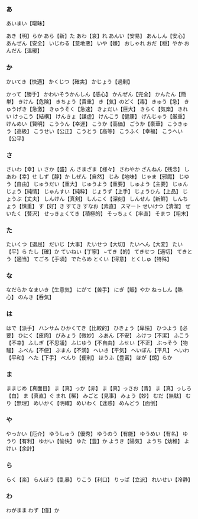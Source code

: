 ### あ
あいまい【曖昧】

あき【明】らか
あら【新】た
あわ【哀】れ
あんい【安易】
あんしん【安心】
あんぜん【安全】
いじわる【意地悪】
いや【嫌】
おしゃれ
おだ【穏】やか
おんだん【温暖】

### か
かいてき【快適】
かくじつ【確実】
かじょう【過剰】

かって【勝手】
かわいそうかんしん【感心】
かんぜん【完全】
かんたん【簡単】
きけん【危険】
きちょう【貴重】
き【気】のどく【毒】
きゅう【急】
きゅうげき【急激】
きゅうそく【急速】
きょだい【巨大】
きらく【気楽】
きれい
けっこう【結構】
けんきょ【謙虚】
けんこう【健康】
げんじゅう【厳重】
けんめい【賢明】
こううん【幸運】
こうか【高価】
ごうか【豪華】
こうきゅう【高級】
こうせい【公正】
こうとう【高等】
こうふく【幸福】
こうへい【公平】


### さ
さいわ【幸】い
さか【盛】ん
さまざま【様々】
さわやか
ざんねん【残念】
しあわ【幸】せ
しず【静】か
しぜん【自然】
じみ【地味】
じゃま【邪魔】
じゆう【自由】
じゅうだい【重大】
じゅうよう【重要】
しゅよう【主要】
じゅんじょう【純情】
じゅんすい【純粋】
じょうず【上手】
じょうひん【上品】
じょうぶ【丈夫】
しんけん【真剣】
しんこく【深刻】
しんせん【新鮮】
しんちょう【慎重】
す【好】き
すてき
すなお【素直】
スマート
せいけつ【清潔】
ぜいたく【贅沢】
せっきょくてき【積極的】
そっちょく【率直】
そまつ【粗末】



### た
たいくつ【退屈】
だいじ【大事】
たいせつ【大切】
たいへん【大変】
たい【平】ら
たし【確】か
ていねい【丁寧】
~てき【的】
てきせつ【適切】
てきとう【適当】
てごろ【手頃】
でたらめ
とくい【得意】
とくしゅ【特殊】


### な
なだらか
なまいき【生意気】
にがて【苦手】
にぎ【賑】やか
ねっしん【熱心】
のんき【呑気】

### は
はで【派手】
ハンサム
ひかくてき【比較的】
ひきょう【卑怯】
ひつよう【必要】
ひにく【皮肉】
びみょう【微妙】
ふあん【不安】
ふけつ【不潔】
ふこう【不幸】
ふしぎ【不思議】
ふじゆう【不自由】
ふせい【不正】
ぶっそう【物騒】
ふべん【不便】
ぶまん【不満】
へいき【平気】
へいぼん【平凡】
へいわ【平和】
へた【下手】
べんり【便利】
ほうふ【豊富】
ほが【朗】らか

### ま
ままじめ【真面目】
ま【真】っか【赤】
ま【真】っさお【青】
ま【真】っしろ【白】
ま【真直】ぐ
まれ【稀】
みごと【見事】
みょう【妙】
むだ【無駄】
むり【無理】
めいかく【明確】
めいわく【迷惑】
めんどう【面倒】


### や
やっかい【厄介】
ゆうしゅう【優秀】
ゆうのう【有能】
ゆうめい【有名】
ゆうり【有利】
ゆかい【愉快】
ゆた【豊】か
ようき【陽気】
ようち【幼稚】
よけい【余計】

### ら
らく【楽】
らんぼう【乱暴】
りこう【利口】
りっぱ【立派】
れいせい【冷静】

### わ
わがまま
わず【僅】か




















